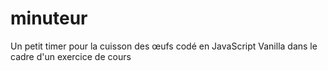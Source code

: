 # minuteur

Un petit timer pour la cuisson des œufs codé en JavaScript Vanilla dans le cadre d'un exercice de cours
